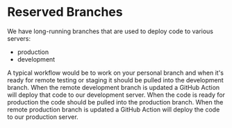 # Reserved Branches

We have long-running branches that are used to deploy code to various servers:

* production
* development

A typical workflow would be to work on your personal branch and when it's ready for remote testing or staging it should be pulled into the development branch.  When the remote development branch is updated a GitHub Action will deploy that code to our development server.  When the code is ready for production the code should be pulled into the production branch.  When the remote production branch is updated a GitHub Action will deploy the code to our production server.

